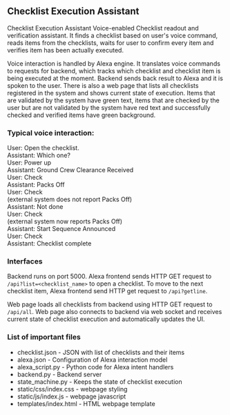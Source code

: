 ## Checklist Execution Assistant

Checklist Execution Assistant Voice-enabled Checklist 
readout and verification assistant. It finds a checklist 
based on user's voice command, reads items from the checklists, 
waits for user to confirm every item and verifies item has been actually executed.

Voice interaction is handled by Alexa engine. It translates voice commands to requests for backend, 
which tracks which checklist and checklist item is being executed at the moment. 
Backend sends back result to Alexa and it is spoken to the user. 
There is also a web page that lists all checklists registered in the system and shows 
current state of execution. Items that are validated by the system have green text, 
items that are checked by the user but are not validated by the system have red text 
and successfully checked and verified items have green background.

### Typical voice interaction:
User: Open the checklist.  
Assistant: Which one?  
User: Power up  
Assistant: Ground Crew Clearance Received  
User: Check  
Assistant: Packs Off  
User: Check  
(external system does not report Packs Off)  
Assistant: Not done  
User: Check  
(external system now reports Packs Off)  
Assistant: Start Sequence Announced  
User: Check  
Assistant: Checklist complete

### Interfaces
Backend runs on port 5000. Alexa frontend sends HTTP GET request to 
``/api?list=<checklist_name>`` to open a checklist. To move to the next checklist item, 
Alexa frontend send HTTP get request to ``/api?getline``.

Web page loads all checklists from backend using HTTP GET request to
``/api/all``. Web page also connects to backend via web socket and receives current state of
checklist execution and automatically updates the UI.


### List of important files
* checklist.json - JSON with list of checklists and their items
* alexa.json - Configuration of Alexa interaction model
* alexa_script.py - Python code for Alexa intent handlers
* backend.py - Backend server
* state_machine.py - Keeps the state of checklist execution
* static/css/index.css - webpage styling
* static/js/index.js - webpage javascript
* templates/index.html - HTML webpage template